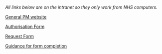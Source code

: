 
*All links below are on the intranet so they only work from NHS computers.*

[General PM website](http://intranet.lothian.scot.nhs.uk/Directory/mortuary/Pages/AdultHospitalPostMortem.aspx)

[Authorisation Form](http://intranet.lothian.scot.nhs.uk/Directory/mortuary/Adult%20Hospital%20Post%20Mortems/Adult%20Hospital%20Post%20Mortem%20Authorisation%20Form.pdf)

[Request Form](http://intranet.lothian.scot.nhs.uk/Directory/mortuary/Adult%20Hospital%20Post%20Mortems/Adult%20Hospital%20Post%20Mortem%20Request%20Form.pdf)
 
[Guidance for form completion](http://intranet.lothian.scot.nhs.uk/Directory/mortuary/Adult%20Hospital%20Post%20Mortems/Adult%20Hospital%20Post%20Mortem%20Guidance%20for%20Clinical%20Staff.pdf)
 
 